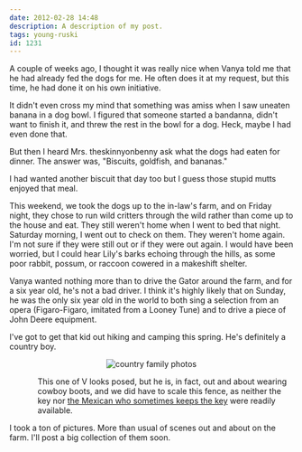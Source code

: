 ```yaml
---
date: 2012-02-28 14:48
description: A description of my post.
tags: young-ruski
id: 1231
---
```

A couple of weeks ago, I thought it was really nice when Vanya told me that he had already fed the dogs for me.  He often does it at my request, but this time, he had done it on his own initiative.

It didn't even cross my mind that something was amiss when I saw uneaten banana in a dog bowl.  I figured that someone started a bandanna, didn't want to finish it, and threw the rest in the bowl for a dog.  Heck, maybe I had even done that.

But then I heard Mrs. theskinnyonbenny ask what the dogs had eaten for dinner.  The answer was, "Biscuits, goldfish, and bananas."

I had wanted another biscuit that day too but I guess those stupid mutts enjoyed that meal.
<!--more-->
This weekend, we took the dogs up to the in-law's farm, and on Friday night, they chose to run wild critters through the wild rather than come up to the house and eat.  They still weren't home when I went to bed that night.  Saturday morning, I went out to check on them.  They weren't home again.  I'm not  sure if they were still out or if they were out again.  I would have been worried, but I could hear Lily's barks echoing through the hills, as some poor rabbit, possum, or raccoon cowered in a makeshift shelter.

Vanya wanted nothing more than to drive the Gator around the farm, and for a six year old, he's not a bad driver.  I think it's highly likely that on Sunday, he was the only six year old in the world to both sing a selection from an opera (Figaro-Figaro, imitated from a Looney Tune) and to drive a piece of John Deere equipment.

I've got to get that kid out hiking and camping this spring.  He's definitely a country boy.

<p style="margin-left: auto; margin-right: auto; text-align: center;"><img alt="country family photos" src="/img/gatorfamily.jpg"/></p>
<p class="caption"  style="padding-left:50px;">This one of V looks posed, but he is, in fact, out and about wearing cowboy boots, and we did have to scale this fence, as neither the key nor <a href="http://theskinnyonbenny.com/blog2/archives/642">the Mexican who sometimes keeps the key</a> were readily available.</p>

I took a ton of pictures.  More than usual of scenes out and about on the farm.  I'll post a big collection of them soon.

